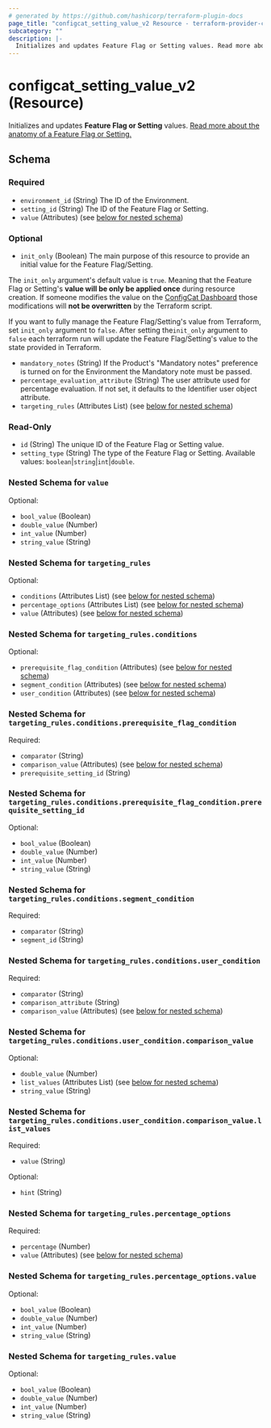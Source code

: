 ```yaml
---
# generated by https://github.com/hashicorp/terraform-plugin-docs
page_title: "configcat_setting_value_v2 Resource - terraform-provider-configcat"
subcategory: ""
description: |-
  Initializes and updates Feature Flag or Setting values. Read more about the anatomy of a Feature Flag or Setting. https://configcat.com/docs/main-concepts
---
```


# configcat_setting_value_v2 (Resource)

Initializes and updates **Feature Flag or Setting** values. [Read more about the anatomy of a Feature Flag or Setting.](https://configcat.com/docs/main-concepts)



<!-- schema generated by tfplugindocs -->
## Schema

### Required

- `environment_id` (String) The ID of the Environment.
- `setting_id` (String) The ID of the Feature Flag or Setting.
- `value` (Attributes) (see [below for nested schema](#nestedatt--value))

### Optional

- `init_only` (Boolean) The main purpose of this resource to provide an initial value for the Feature Flag/Setting.  

The `init_only` argument's default value is `true`. Meaning that the Feature Flag or Setting's **value will be only be applied once** during resource creation. If someone modifies the value on the [ConfigCat Dashboard](https://app.configcat.com) those modifications will **not be overwritten** by the Terraform script.

If you want to fully manage the Feature Flag/Setting's value from Terraform, set `init_only` argument to `false`. After setting the`init_only` argument to `false` each terraform run will update the Feature Flag/Setting's value to the state provided in Terraform.
- `mandatory_notes` (String) If the Product's "Mandatory notes" preference is turned on for the Environment the Mandatory note must be passed.
- `percentage_evaluation_attribute` (String) The user attribute used for percentage evaluation. If not set, it defaults to the Identifier user object attribute.
- `targeting_rules` (Attributes List) (see [below for nested schema](#nestedatt--targeting_rules))

### Read-Only

- `id` (String) The unique ID of the Feature Flag or Setting value.
- `setting_type` (String) The type of the Feature Flag or Setting. Available values: `boolean`|`string`|`int`|`double`.

<a id="nestedatt--value"></a>
### Nested Schema for `value`

Optional:

- `bool_value` (Boolean)
- `double_value` (Number)
- `int_value` (Number)
- `string_value` (String)


<a id="nestedatt--targeting_rules"></a>
### Nested Schema for `targeting_rules`

Optional:

- `conditions` (Attributes List) (see [below for nested schema](#nestedatt--targeting_rules--conditions))
- `percentage_options` (Attributes List) (see [below for nested schema](#nestedatt--targeting_rules--percentage_options))
- `value` (Attributes) (see [below for nested schema](#nestedatt--targeting_rules--value))

<a id="nestedatt--targeting_rules--conditions"></a>
### Nested Schema for `targeting_rules.conditions`

Optional:

- `prerequisite_flag_condition` (Attributes) (see [below for nested schema](#nestedatt--targeting_rules--conditions--prerequisite_flag_condition))
- `segment_condition` (Attributes) (see [below for nested schema](#nestedatt--targeting_rules--conditions--segment_condition))
- `user_condition` (Attributes) (see [below for nested schema](#nestedatt--targeting_rules--conditions--user_condition))

<a id="nestedatt--targeting_rules--conditions--prerequisite_flag_condition"></a>
### Nested Schema for `targeting_rules.conditions.prerequisite_flag_condition`

Required:

- `comparator` (String)
- `comparison_value` (Attributes) (see [below for nested schema](#nestedatt--targeting_rules--conditions--prerequisite_flag_condition--comparison_value))
- `prerequisite_setting_id` (String)

<a id="nestedatt--targeting_rules--conditions--prerequisite_flag_condition--comparison_value"></a>
### Nested Schema for `targeting_rules.conditions.prerequisite_flag_condition.prerequisite_setting_id`

Optional:

- `bool_value` (Boolean)
- `double_value` (Number)
- `int_value` (Number)
- `string_value` (String)



<a id="nestedatt--targeting_rules--conditions--segment_condition"></a>
### Nested Schema for `targeting_rules.conditions.segment_condition`

Required:

- `comparator` (String)
- `segment_id` (String)


<a id="nestedatt--targeting_rules--conditions--user_condition"></a>
### Nested Schema for `targeting_rules.conditions.user_condition`

Required:

- `comparator` (String)
- `comparison_attribute` (String)
- `comparison_value` (Attributes) (see [below for nested schema](#nestedatt--targeting_rules--conditions--user_condition--comparison_value))

<a id="nestedatt--targeting_rules--conditions--user_condition--comparison_value"></a>
### Nested Schema for `targeting_rules.conditions.user_condition.comparison_value`

Optional:

- `double_value` (Number)
- `list_values` (Attributes List) (see [below for nested schema](#nestedatt--targeting_rules--conditions--user_condition--comparison_value--list_values))
- `string_value` (String)

<a id="nestedatt--targeting_rules--conditions--user_condition--comparison_value--list_values"></a>
### Nested Schema for `targeting_rules.conditions.user_condition.comparison_value.list_values`

Required:

- `value` (String)

Optional:

- `hint` (String)





<a id="nestedatt--targeting_rules--percentage_options"></a>
### Nested Schema for `targeting_rules.percentage_options`

Required:

- `percentage` (Number)
- `value` (Attributes) (see [below for nested schema](#nestedatt--targeting_rules--percentage_options--value))

<a id="nestedatt--targeting_rules--percentage_options--value"></a>
### Nested Schema for `targeting_rules.percentage_options.value`

Optional:

- `bool_value` (Boolean)
- `double_value` (Number)
- `int_value` (Number)
- `string_value` (String)



<a id="nestedatt--targeting_rules--value"></a>
### Nested Schema for `targeting_rules.value`

Optional:

- `bool_value` (Boolean)
- `double_value` (Number)
- `int_value` (Number)
- `string_value` (String)
